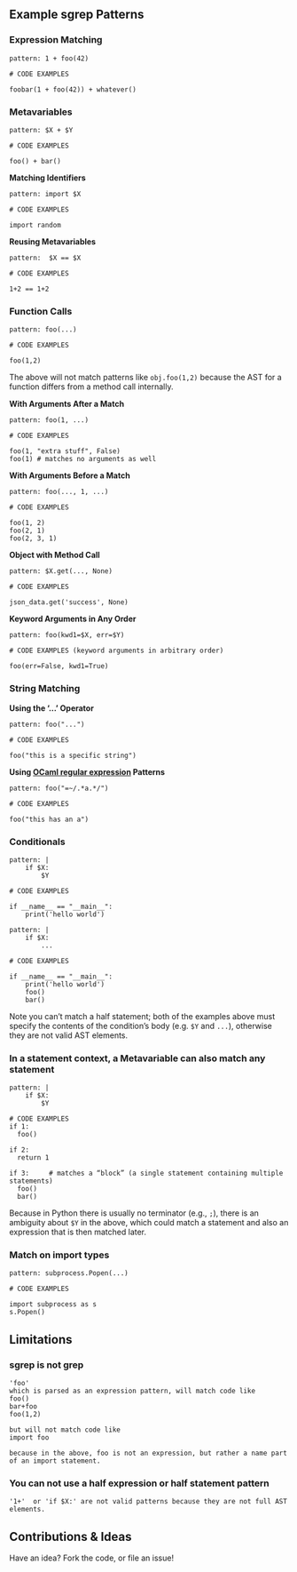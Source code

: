 ## Example sgrep Patterns

### Expression Matching

```
pattern: 1 + foo(42)

# CODE EXAMPLES

foobar(1 + foo(42)) + whatever()
```

### Metavariables

```
pattern: $X + $Y

# CODE EXAMPLES

foo() + bar()
```

**Matching Identifiers**

```
pattern: import $X

# CODE EXAMPLES

import random
```

**Reusing Metavariables**

```
pattern: ￼$X == $X

# CODE EXAMPLES

1+2 == 1+2
```

### Function Calls

```
pattern: foo(...)

# CODE EXAMPLES

foo(1,2)
```

The above will not match patterns like `obj.foo(1,2)` because the AST for a function differs from a method call internally.

**With Arguments After a Match**

```
pattern: foo(1, ...)

# CODE EXAMPLES

foo(1, "extra stuff", False)
foo(1) # matches no arguments as well
```

**With Arguments Before a Match**

```
pattern: foo(..., 1, ...)

# CODE EXAMPLES

foo(1, 2)
foo(2, 1)
foo(2, 3, 1)
```

**Object with Method Call**

```
pattern: $X.get(..., None)

# CODE EXAMPLES

json_data.get('success', None)
```

**Keyword Arguments in Any Order**

```
pattern: foo(kwd1=$X, err=$Y)

# CODE EXAMPLES (keyword arguments in arbitrary order)

foo(err=False, kwd1=True)

```

### String Matching

**Using the ‘...’ Operator**

```
pattern: foo("...")

# CODE EXAMPLES

foo("this is a specific string")

```

**Using [OCaml regular expression](https://caml.inria.fr/pub/docs/manual-ocaml/libref/Str.html) Patterns**

```
pattern: foo("=~/.*a.*/")

# CODE EXAMPLES

foo("this has an a")
```

### Conditionals

```
pattern: |
    if $X:
        $Y

# CODE EXAMPLES

if __name__ == "__main__":
    print('hello world')
```

```
pattern: |
    if $X:
        ...

# CODE EXAMPLES

if __name__ == "__main__":
    print('hello world')
    foo()
    bar()
```

Note you can’t match a half statement; both of the examples above must specify the contents of the condition’s body (e.g. `$Y` and `...`), otherwise they are not valid AST elements.

### In a statement context, a Metavariable can also match any statement

```
pattern: |
    if $X:
        $Y

# CODE EXAMPLES
if 1:
  foo()

if 2:
  return 1

if 3:     # matches a “block” (a single statement containing multiple statements)
  foo()
  bar()
```

Because in Python there is usually no terminator (e.g., `;`), there is an ambiguity about `$Y` in the above, which could match a statement and also an expression that is then matched later.

### Match on import types

```
pattern: subprocess.Popen(...)

# CODE EXAMPLES

import subprocess as s
s.Popen()
```

## Limitations

### sgrep is not grep

```
'foo'
which is parsed as an expression pattern, will match code like
foo()
bar+foo
foo(1,2)

but will not match code like
import foo

because in the above, foo is not an expression, but rather a name part of an import statement.
```

### You can not use a half expression or half statement pattern

```
'1+'  or 'if $X:' are not valid patterns because they are not full AST elements.
```

## Contributions & Ideas

Have an idea? Fork the code, or file an issue!
